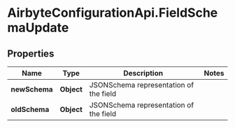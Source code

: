 # AirbyteConfigurationApi.FieldSchemaUpdate

## Properties

Name | Type | Description | Notes
------------ | ------------- | ------------- | -------------
**newSchema** | **Object** | JSONSchema representation of the field | 
**oldSchema** | **Object** | JSONSchema representation of the field | 


